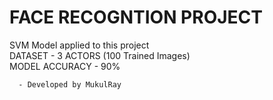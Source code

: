# FACE RECOGNTION PROJECT

SVM Model applied to this project\
DATASET - 3 ACTORS (100 Trained Images)\
MODEL ACCURACY - 90%

      - Developed by MukulRay
